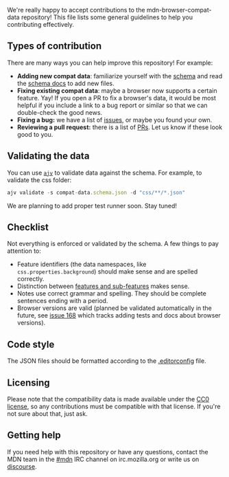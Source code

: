 We're really happy to accept contributions to the mdn-browser-compat-data repository!
This file lists some general guidelines to help you contributing effectively.

## Types of contribution

There are many ways you can help improve this repository! For example:

* **Adding new compat data**: familiarize yourself with the [schema](https://github.com/mdn/browser-compat-data/blob/master/compat-data.schema.json) and read the [schema docs](https://github.com/mdn/browser-compat-data/blob/master/compat-data-schema.md) to add new files.
* **Fixing existing compat data**: maybe a browser now supports a certain feature. Yay! If you open a PR to fix a browser's data, it would be most helpful if you include a link to a bug report or similar so that we can double-check the good news.
* **Fixing a bug:** we have a list of [issues](https://github.com/mdn/browser-compat-data/issues),
or maybe you found your own.
* **Reviewing a pull request:** there is a list of [PRs](https://github.com/mdn/browser-compat-data/pulls).
Let us know if these look good to you.

## Validating the data
You can use [`ajv`](http://epoberezkin.github.io/ajv/) to validate data against the schema. For example, to validate the css folder:

```js
ajv validate -s compat-data.schema.json -d "css/**/*.json"
```
We are planning to add proper test runner soon. Stay tuned!

## Checklist
Not everything is enforced or validated by the schema. A few things to pay attention to:

* Feature identifiers (the data namespaces, like `css.properties.background`) should make sense and are spelled correctly.
* Distinction between [features and sub-features](https://github.com/mdn/browser-compat-data/blob/master/compat-data-schema.md#features-and-sub-features) makes sense.
* Notes use correct grammar and spelling. They should be complete sentences ending with a period.
* Browser versions are valid (planned be validated automatically in the future, see [issue 168](https://github.com/mdn/browser-compat-data/issues/168) which tracks adding tests and docs about browser versions).

## Code style

The JSON files should be formatted according to the [.editorconfig](https://github.com/mdn/browser-compat-data/blob/master/.editorconfig) file.

## Licensing

Please note that the compatibility data is made available under the
[CC0 license](https://github.com/mdn/browser-compat-data/blob/master/LICENSE),
so any contributions must be compatible with that license. If you're not sure about that, just ask.

## Getting help

If you need help with this repository or have any questions, contact the MDN team
in the [#mdn](irc://irc.mozilla.org/mdn) IRC channel on irc.mozilla.org or write us on [discourse](https://discourse.mozilla-community.org/c/mdn).

